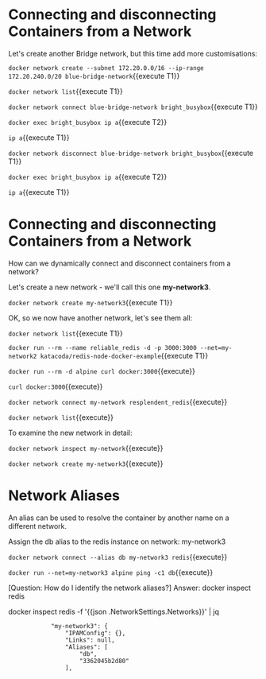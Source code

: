 # Connecting and disconnecting Containers from a Network

Let's create another Bridge network, but this time add more customisations:

`docker network create --subnet 172.20.0.0/16 --ip-range 172.20.240.0/20 blue-bridge-network`{{execute T1}}

`docker network list`{{execute T1}}

`docker network connect blue-bridge-network bright_busybox`{{execute T1}}

`docker exec bright_busybox ip a`{{execute T2}}

`ip a`{{execute T1}}

`docker network disconnect blue-bridge-network bright_busybox`{{execute T1}}

`docker exec bright_busybox ip a`{{execute T2}}

`ip a`{{execute T1}}

# Connecting and disconnecting Containers from a Network

How can we dynamically connect and disconnect containers from a network?

Let's create a new network - we'll call this one **my-network3**.

`docker network create my-network3`{{execute T1}}

OK, so we now have another network, let's see them all:

`docker network list`{{execute T1}}

`docker run --rm --name reliable_redis -d -p 3000:3000 --net=my-network2 katacoda/redis-node-docker-example`{{execute T1}}

`docker run --rm -d alpine curl docker:3000`{{execute}}

`curl docker:3000`{{execute}}

`docker network connect my-network resplendent_redis`{{execute}}

`docker network list`{{execute}}

To examine the new network in detail:

`docker network inspect my-network`{{execute}}

`docker network create my-network3`{{execute}}

# Network Aliases

An alias can be used to resolve the container by another name on a different network.

Assign the db alias to the redis instance on network: my-network3

`docker network connect --alias db my-network3 redis`{{execute}}

`docker run --net=my-network3 alpine ping -c1 db`{{execute}}

[Question: How do I identify the network aliases?]
Answer: docker inspect redis

docker inspect redis -f '{{json .NetworkSettings.Networks}}' | jq

                "my-network3": {
                    "IPAMConfig": {},
                    "Links": null,
                    "Aliases": [
                        "db",
                        "3362045b2d80"
                    ],
